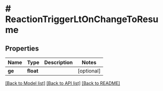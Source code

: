 # # ReactionTriggerLtOnChangeToResume

## Properties

Name | Type | Description | Notes
------------ | ------------- | ------------- | -------------
**ge** | **float** |  | [optional]

[[Back to Model list]](../../README.md#models) [[Back to API list]](../../README.md#endpoints) [[Back to README]](../../README.md)
